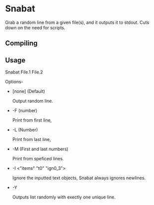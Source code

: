 # Snabat
Grab a random line from a given file(s), and it outputs it to stdout. Cuts down on the need for scripts.

## Compiling

## Usage

Snabat File.1 File.2

Options-

* [none] (Default)

	Output random line.

* -F (number)
	
	Print from first line,

* -L (Number)
	
	Print from last line,

* -M (First and last numbers)
	
	Print from speficed lines.

* -I <"items" "t0" "ign0_3">
	
	Ignore the inputted text objects, Snabat always ignores newlines.

* -Y
	
	Outputs list randomly with exectly one unique line.
